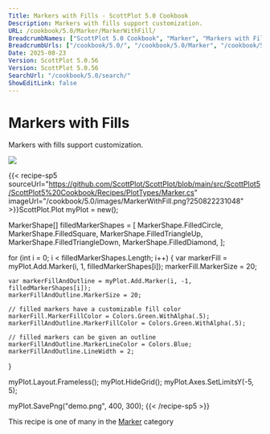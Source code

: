 ```yaml
---
Title: Markers with Fills - ScottPlot 5.0 Cookbook
Description: Markers with fills support customization.
URL: /cookbook/5.0/Marker/MarkerWithFill/
BreadcrumbNames: ["ScottPlot 5.0 Cookbook", "Marker", "Markers with Fills"]
BreadcrumbUrls: ["/cookbook/5.0/", "/cookbook/5.0/Marker", "/cookbook/5.0/Marker/MarkerWithFill"]
Date: 2025-08-23
Version: ScottPlot 5.0.56
Version: ScottPlot 5.0.56
SearchUrl: "/cookbook/5.0/search/"
ShowEditLink: false
---
```



<div class='d-flex align-items-center mt-5'>
<h1 class='me-2 text-dark my-0 border-0'>Markers with Fills</h1>
</div>

Markers with fills support customization.

[![](/cookbook/5.0/images/MarkerWithFill.png?250822231048)](/cookbook/5.0/images/MarkerWithFill.png?250822231048)

{{< recipe-sp5 sourceUrl="https://github.com/ScottPlot/ScottPlot/blob/main/src/ScottPlot5/ScottPlot5%20Cookbook/Recipes/PlotTypes/Marker.cs" imageUrl="/cookbook/5.0/images/MarkerWithFill.png?250822231048" >}}ScottPlot.Plot myPlot = new();

MarkerShape[] filledMarkerShapes = [
    MarkerShape.FilledCircle,
    MarkerShape.FilledSquare,
    MarkerShape.FilledTriangleUp,
    MarkerShape.FilledTriangleDown,
    MarkerShape.FilledDiamond,
];

for (int i = 0; i &lt; filledMarkerShapes.Length; i++)
{
    var markerFill = myPlot.Add.Marker(i, 1, filledMarkerShapes[i]);
    markerFill.MarkerSize = 20;

    var markerFillAndOutline = myPlot.Add.Marker(i, -1, filledMarkerShapes[i]);
    markerFillAndOutline.MarkerSize = 20;

    // filled markers have a customizable fill color
    markerFill.MarkerFillColor = Colors.Green.WithAlpha(.5);
    markerFillAndOutline.MarkerFillColor = Colors.Green.WithAlpha(.5);

    // filled markers can be given an outline
    markerFillAndOutline.MarkerLineColor = Colors.Blue;
    markerFillAndOutline.LineWidth = 2;
}

myPlot.Layout.Frameless();
myPlot.HideGrid();
myPlot.Axes.SetLimitsY(-5, 5);

myPlot.SavePng("demo.png", 400, 300);
{{< /recipe-sp5 >}}

<div class='my-5 text-center'>This recipe is one of many in the <a href='/cookbook/5.0/Marker'>Marker</a> category</div>


